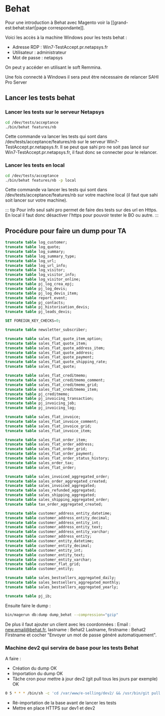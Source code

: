 # Behat

Pour une introduction à Behat avec Magento voir la [[grand-est:behat:start|page correspondante]].

Voici les accès à la machine Windows pour les tests behat :

  * Adresse RDP : Win7-TestAccept.pr.netapsys.fr
  * Utilisateur : administrateur
  * Mot de passe : netapsys

On peut y accéder en utilisant le soft Remmina.

Une fois connecté à Windows il sera peut être nécessaire de relancer SAHI Pro Server

## Lancer les tests behat

### Lancer les tests sur le serveur Netapsys

```bash
cd /dev/tests/acceptance
./bin/behat features/nb
```

Cette commande va lancer les tests qui sont dans /dev/tests/acceptance/features/nb sur le serveur  Win7-TestAccept.pr.netapsys.fr.
<note important>Il se peut que sahi pro ne soit pas lancé sur Win7-TestAccept.pr.netapsys.fr, il faut donc se connecter pour le relancer.</note>

### Lancer les tests en local

```bash
cd /dev/tests/acceptance
./bin/behat features/nb -p local
```

Cette commande va lancer les tests qui sont dans /dev/tests/acceptance/features/nb sur votre machine local (il faut que sahi soit lancer sur votre machine).

::: tip
Pour info seul sahi pro permet de faire des tests sur des url en Https. En local il faut donc désactiver l'https pour pouvoir tester le BO ou autre.
:::

## Procédure pour faire un dump pour TA

```sql
truncate table log_customer;
truncate table log_quote;
truncate table log_summary;
truncate table log_summary_type;
truncate table log_url;
truncate table log_url_info;
truncate table log_visitor;
truncate table log_visitor_info;
truncate table log_visitor_online;
truncate table pj_log_crea_epj;
truncate table pj_log_devis;
truncate table pj_log_devis_item;
truncate table report_event;
truncate table pj_contacts;
truncate table pj_historisation_devis;
truncate table pj_leads_devis;

SET FOREIGN_KEY_CHECKS=0;

truncate table newsletter_subscriber;

truncate table sales_flat_quote_item_option;
truncate table sales_flat_quote_item;
truncate table sales_flat_quote_address_item;
truncate table sales_flat_quote_address;
truncate table sales_flat_quote_payment;
truncate table sales_flat_quote_shipping_rate;
truncate table sales_flat_quote;

truncate table sales_flat_creditmemo;
truncate table sales_flat_creditmemo_comment;
truncate table sales_flat_creditmemo_grid;
truncate table sales_flat_creditmemo_item;
truncate table pj_creditmemo;
truncate table pj_invoicing_transaction;
truncate table pj_invoicing_job;
truncate table pj_invoicing_log;

truncate table sales_flat_invoice;
truncate table sales_flat_invoice_comment;
truncate table sales_flat_invoice_grid;
truncate table sales_flat_invoice_item;

truncate table sales_flat_order_item;
truncate table sales_flat_order_address;
truncate table sales_flat_order_grid;
truncate table sales_flat_order_payment;
truncate table sales_flat_order_status_history;
truncate table sales_order_tax;
truncate table sales_flat_order;

truncate table sales_invoiced_aggregated_order;
truncate table sales_order_aggregated_created;
truncate table sales_invoiced_aggregated;
truncate table sales_refunded_aggregated;
truncate table sales_shipping_aggregated;
truncate table sales_shipping_aggregated_order;
truncate table tax_order_aggregated_created;

truncate table customer_address_entity_datetime;
truncate table customer_address_entity_decimal;
truncate table customer_address_entity_int;
truncate table customer_address_entity_text;
truncate table customer_address_entity_varchar;
truncate table customer_address_entity;
truncate table customer_entity_datetime;
truncate table customer_entity_decimal;
truncate table customer_entity_int;
truncate table customer_entity_text;
truncate table customer_entity_varchar;
truncate table customer_flat_grid;
truncate table customer_entity;

truncate table sales_bestsellers_aggregated_daily;
truncate table sales_bestsellers_aggregated_monthly;
truncate table sales_bestsellers_aggregated_yearly;

truncate table pj_ib;
```

Ensuite faire le dump :

```bash
bin/magerun db:dump dump_behat --compression="gzip"
```

De plus il faut ajouter un client avec les coordonnées : Email : new.email@behat.fr, lastname : Behat2 Lastname, firstname : Behat2 Firstname et cocher "Envoyer un mot de passe généré automatiquement".

### Machine dev2 qui servira de base pour les tests Behat

A faire :
  * Création du dump OK
  * Importation du dump OK
  * Tâche cron pour mettre à jour dev2 (git pull tous les jours par exemple) OK

```bash
0 5 * * * /bin/sh -c 'cd /var/www/e-selling/dev2/ && /usr/bin/git pull --rebase && rm -rf /var/www/e-selling/dev2/var/cache/* && service apache2 restart'
```

  * Ré-importation de la base avant de lancer les tests
  * Mettre en place HTTPS sur dev1 et dev2